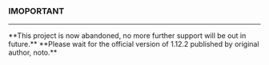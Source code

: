 ### IMOPORTANT
<hr>
**This project is now abandoned, no more further support will be out in future.**  
**Please wait for the official version of 1.12.2 published by original author, noto.**
